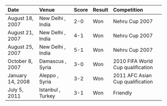 | Date             | Venue             | Score   | Result   | Competition                       |
|:-----------------|:------------------|:--------|:---------|:----------------------------------|
| August 18, 2007  | New Delhi , India | 2-0     | Won      | Nehru Cup 2007                    |
| August 21, 2007  | New Delhi , India | 4-1     | Won      | Nehru Cup 2007                    |
| August 25, 2007  | New Delhi , India | 5-1     | Won      | Nehru Cup 2007                    |
| October 8, 2007  | Damascus , Syria  | 3-0     | Won      | 2010 FIFA World Cup qualification |
| January 14, 2008 | Aleppo , Syria    | 3-2     | Won      | 2011 AFC Asian Cup qualification  |
| July 5, 2011     | Istanbul , Turkey | 3-1     | Won      | Friendly                          |